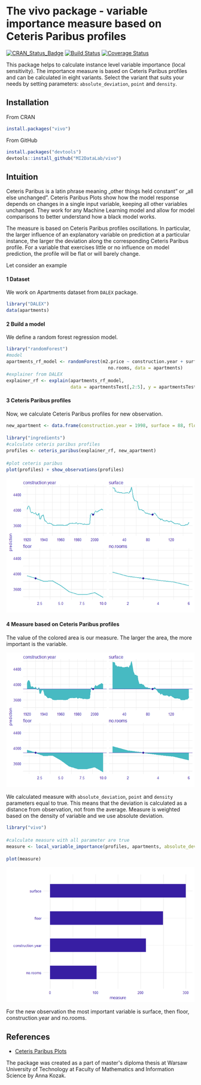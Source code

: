 
The vivo package - variable importance measure based on Ceteris Paribus profiles
==================================================================================================================

[![CRAN_Status_Badge](http://www.r-pkg.org/badges/version/vivo)](https://cran.r-project.org/package=vivo)
[![Build Status](https://travis-ci.org/MI2DataLab/vivo.svg?branch=master)](https://travis-ci.org/MI2DataLab/vivo/)
[![Coverage Status](https://codecov.io/gh/MI2DataLab/vivo/branch/master/graph/badge.svg)](https://codecov.io/gh/MI2DataLab/vivo)

This package helps to calculate instance level variable importance (local sensitivity). The importance measure is based on Ceteris Paribus profiles and can be calculated in eight variants. Select the variant that suits your needs by setting parameters:  `absolute_deviation`, `point` and `density`.

Installation
------------

From CRAN

``` r
install.packages("vivo")
```

From GitHub

``` r
install.packages("devtools")
devtools::install_github("MI2DataLab/vivo")
```

Intuition
---------

Ceteris Paribus is a latin phrase meaning „other things held constant” or  „all else unchanged”. Ceteris Paribus Plots show how the model response depends on changes in a single input variable, keeping all other variables unchanged. They work for any Machine Learning model and allow for model comparisons to better understand how a black model works.

The measure is based on Ceteris Paribus profiles oscillations. In particular, the larger influence of an explanatory variable on prediction at a particular instance, the larger the deviation along the corresponding Ceteris Paribus profile. For a variable that exercises little or no influence on model prediction, the profile will be flat or will barely change. 


Let consider an example

#### 1 Dataset

We work on Apartments dataset from `DALEX` package.

```r
library("DALEX")
data(apartments)
```

#### 2 Build a model

We define a random forest regression model.

```r
library("randomForest")
#model
apartments_rf_model <- randomForest(m2.price ~ construction.year + surface + floor +
                                      no.rooms, data = apartments)
#explainer from DALEX
explainer_rf <- explain(apartments_rf_model,
                        data = apartmentsTest[,2:5], y = apartmentsTest$m2.price)
```

#### 3 Ceteris Paribus profiles

Now, we calculate Ceteris Paribus profiles for new observation.

```r
new_apartment <- data.frame(construction.year = 1998, surface = 88, floor = 2L, no.rooms = 3)

library("ingredients")
#calculate ceteris paribus profiles
profiles <- ceteris_paribus(explainer_rf, new_apartment)

#plot ceteris paribus
plot(profiles) + show_observations(profiles)
```
![](README_files/figure-markdown_github/unnamed-chunk-3-1.png)

#### 4 Measure based on Ceteris Paribus profiles

The value of the colored area is our measure. The larger the area, the more important is the variable.



![](README_files/figure-markdown_github/unnamed-chunk-4-1.png)

We calculated measure with `absolute_deviation`, `point` and `density` parameters equal to true. This means that the deviation is calculated as a distance from observation, not from the average. Measure is weighted based on the density of variable and we use absolute deviation. 


```r
library("vivo")

#calculate measure with all parameter are true
measure <- local_variable_importance(profiles, apartments, absolute_deviation = TRUE, point = TRUE, density = TRUE)

plot(measure)
```

![](README_files/figure-markdown_github/unnamed-chunk-5-1.png)

For the new observation the most important variable is surface, then floor, construction.year and no.rooms.



References
----------

-  [Ceteris Paribus Plots](https://github.com/pbiecek/ceterisParibus)

The package was created as a part of master's diploma thesis at Warsaw University of Technology at Faculty of Mathematics and Information Science by Anna Kozak.
